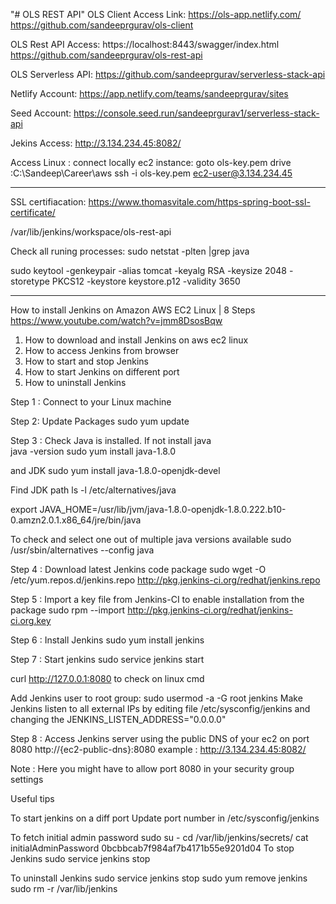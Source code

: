 "# OLS REST API" 
OLS Client Access Link:
https://ols-app.netlify.com/
https://github.com/sandeeprgurav/ols-client

OLS Rest API Access:
https://localhost:8443/swagger/index.html
https://github.com/sandeeprgurav/ols-rest-api

OLS Serverless API:
https://github.com/sandeeprgurav/serverless-stack-api


Netlify Account:
https://app.netlify.com/teams/sandeeprgurav/sites

Seed Account:
https://console.seed.run/sandeeprgurav1/serverless-stack-api

Jekins Access:
http://3.134.234.45:8082/


Access Linux :
connect locally ec2 instance:
goto ols-key.pem drive :C:\Sandeep\Career\aws
ssh -i ols-key.pem ec2-user@3.134.234.45

-------------------------------------------------------------------------------------------------------------------------
SSL certifiacation: 
https://www.thomasvitale.com/https-spring-boot-ssl-certificate/

/var/lib/jenkins/workspace/ols-rest-api

Check all runing processes:
sudo netstat -plten |grep java


sudo keytool -genkeypair -alias tomcat -keyalg RSA -keysize 2048 -storetype PKCS12 -keystore keystore.p12 -validity 3650

------------------------------------------------------------------------------------------------------------
How to install Jenkins on Amazon AWS EC2 Linux | 8 Steps
https://www.youtube.com/watch?v=jmm8DsosBqw

1. How to download and install Jenkins on aws ec2 linux
2. How to access Jenkins from browser
3. How to start and stop Jenkins
4. How to start Jenkins on different port
5. How to uninstall Jenkins

Step 1 : Connect to your Linux machine

Step 2: Update Packages
   sudo yum update

Step 3 : Check Java is installed. If not install java  
   java -version
   sudo yum install java-1.8.0
   
   and JDK 
   sudo yum install java-1.8.0-openjdk-devel
   
   Find JDK path 
  ls -l /etc/alternatives/java

   
   export JAVA_HOME=/usr/lib/jvm/java-1.8.0-openjdk-1.8.0.222.b10-0.amzn2.0.1.x86_64/jre/bin/java

   To check and select one out of multiple java versions available
   sudo /usr/sbin/alternatives --config java

Step 4 : Download latest Jenkins code package
   sudo wget -O /etc/yum.repos.d/jenkins.repo http://pkg.jenkins-ci.org/redhat/jenkins.repo

Step 5 : Import a key file from Jenkins-CI to enable installation from the package
   sudo rpm --import http://pkg.jenkins-ci.org/redhat/jenkins-ci.org.key

Step 6 : Install Jenkins
   sudo yum install jenkins

Step 7 : Start jenkins
   sudo service jenkins start
   
curl http://127.0.0.1:8080 to check on linux cmd    

Add Jenkins user to root group:
sudo usermod -a -G root jenkins
Make Jenkins listen to all external IPs by editing file /etc/sysconfig/jenkins and changing the JENKINS_LISTEN_ADDRESS="0.0.0.0"

Step 8 : Access Jenkins server using the public DNS of your ec2 on port 8080
   http://{ec2-public-dns}:8080
   example : http://3.134.234.45:8082/

Note : Here you might have to allow port 8080 in your security group settings
                     

Useful tips

To start jenkins on a diff port
Update port number in /etc/sysconfig/jenkins


To fetch initial admin password
 sudo su -
 cd /var/lib/jenkins/secrets/
 cat initialAdminPassword
0bcbbcab7f984af7b4171b55e9201d04
To stop Jenkins
 sudo service jenkins stop

To uninstall Jenkins
 sudo service jenkins stop
 sudo yum remove jenkins
 sudo rm -r /var/lib/jenkins


